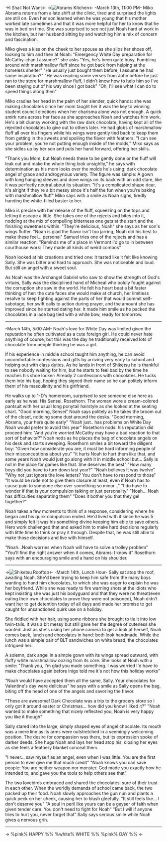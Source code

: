->I Shall Not Want<-
->![Abrams Kitchen](https://wallpapers.com/images/hd/1920x1080-kitchen-background-1920-x-1080-kpetr426jyzruet3.jpg)<-
-March 13th, 11:00 PM-
Miko Abrams returns from a late shift at the clinic, tired and surprised the lights are still on. Even her son learned when he was young that his mother worked late sometimes and that it was more helpful for her to know that he was in bed on time. She was surprised to see not just Noah hard at work in the kitchen, but her husband sitting by and watching him a mix of concern and fascination.

Miko gives a kiss on the cheek to her spouse as she slips her shoes off, looking to him and then at Noah:
 "Emergency White Day preparation for McCathy-chan I assume?" she asks
 "Yes, he's been quite busy, Fumbling around with marshmallow fluff since he got back from helping at the homeless shelter"
 "He usually just bought them before, I assume he had some inspiration?"
 "He was reading some verses from John before he just ran to the store for marshmallow fluff, I didn't know how to help him so I've been staying out of his way since I got back"
 "Oh, I'll see what I can do to speed things along then"

Miko cradles her head in the palm of her slender, quick hands: she was making chocolates since her mom taught her it was the key to winning student council elections when her charisma alone was not enough. A quick smirk runs across her face as she approaches Noah and watches him work. He's a bit clumsy working with the raw dark chocolate, having kept all of the rejected chocolates to give out to others later. He had globs of marshmallow fluff all over his fingers while his wings were gently tied back to keep them from getting in the sweets and spoiling the flavor with feathers.
"I can see your problem, you're not putting enough inside of the molds," Miko says as she sidles up by her son and puts her hand forward, offering her skills.

 "Thank you Mom, but Noah needs these to be gently done or the fluff will leak out and make the whole thing look unsightly," he says with determination as his mom looks over the molds he's using: dark chocolate angel of grace and androgynous variety. The figure was simple: A gown with long hanging sleeves and dove wings on its back with an odd stare, like it was perfectly neutral about its situation.
"It's a complicated shape dear, it's alright if they're a bit messy since it's half the fun when you're baking with marshmallow fluff" Miko says with a smile as Noah sighs, tiredly handing the white-filled baster to her.

Miko is precise with her release of the fluff, squeezing on the tops and letting it escape a little. She takes one of the rejects and bites into it, nodding at the mix of compelling bitterness one gets at the start and the finishing sweetness within.
 "They're delicious, Noah" she says as her son's wings flutter.
 "Noah is glad the flavor isn't too jarring, Noah did his best to make these feel... personal"
 Samuel tries one of the rejects and has a similar reaction: "Reminds me of a place in Vermont I'd go to in between courthouse work: They made all kinds of weird combos"

Noah looked at his creations and tried one: It tasted like it felt like knowing Sally.
She was bitter and hard to approach.
She was noticeable and loud.
But still an angel with a sweet soul.

As Noah was the Archangel Gabriel who saw to show the strength of God's virtues, Sally was the disciplined hand of Micheal who boldly fought against the corruption she saw in the world. He felt his heart beat a bit faster thinking of her: the cute faces she would make at church, her limitless resolve to keep fighting against the parts of her that would commit self-sabotage, her swift calls to action during prayer, and the amount she has improved since he started dating her.
It made him smile as he packed the chocolates in a lace bag tied with a white bow, ready for tomorrow.

--------------------------------------------------------------------------------------------------------------------------------

-March 14th, 5:00 AM-
Noah's love for White Day was limited given the reputation he often cultivated as a cute foreign girl. He could never hate anything of course, but this was the day he traditionally received lots of chocolate from people thinking he was a girl.

If his experience in middle school taught him anything, he can avoid uncomfortable confessions and gifts by arriving very early to school and helping out with class duties. As he lands in front of Shiketsu he is thankful to see nobody waiting for him, but he starts to feel bad by the time he reaches his shoe locker: Already 2 confessions with chocolates. He tucks them into his bag, hoping they signed their name so he can politely inform them of his masculinity and his girlfriend.

He walks up to 1-D's homeroom, surprised to see someone else here as early as he was: His Sensei, Rosethorn. The woman wore a cream-colored pantsuit with her usual long ponytail hairstyle as she looked at the seating chart.
"Good morning, Sensei" Noah says politely as he takes the broom out of the closet, noticing some dust around the desks.
"Good morning, Abrams, your here quite early"
"Noah just.. has problems on White Day Noah would prefer to avoid this year"
 Rosethorn nods: his reputation did proceed him: "And you’re worried McCathy may have a bad reaction to that sort of behavior?"
 Noah nods as he places the bag of chocolate angels on his desk and starts sweeping.
Rosethorn smiles a bit toward the diligent boy: "Given how considerate you are, it must be hard informing people of their misconceptions about you"
 "It hurts Noah to hurt them like that, and some years Noah would just go along with it in middle school but... Sally is not in the place for games like that. She deserves the best"
"How many boys did you have to turn down last year?"
"Noah believes it was twelve"
"Why not just ignore the love letters? You don't have to respond to those"
"It would be rude not to give them closure at least, even if Noah has to cause pain to someone else over something so minor..."
"I do have to wonder if that is your compulsion talking or just personality"
"Noah... Noah has difficulties separating them"
"Does it bother you that they gel together?"

Noah takes a few moments to think of a response, considering where he began and his quirk compulsion ended. He'd lived with it since he was 5 and simply felt it was his something divine keeping him able to save others. Hero work challenged that and asked him to make hard decisions regularly with little time to think or pray it through. Despite that, he was still able to make those decisions and live with himself.

"Noah...Noah worries when Noah will have to solve a trolley problem"
 "You'll find the right answer when it comes, Abrams: I know it" Rosethorn says with an encouraging smile and a hand on his shoulder.

--------------------------------------------------------------------------------------------------------------------------------

->![Shiketsu Rooftop](https://i.pinimg.com/originals/48/09/21/4809210d9bd48deb647877ac586d0423.jpg)<-
-March 14th, Lunch Hour-
Sally sat atop the roof, awaiting Noah. She'd been trying to keep him safe from the many boys wanting to hand him chocolates, to which she was eager to explain he was her boyfriend. While she was ready to fire warning shots at the idiots who kept insisting she was just his bodyguard and that they were no threat(even eating their own chocolates to prove they were not poisoned), Noah didn't want her to get detention today of all days and made her promise to get caught for unsanctioned quirk use on a holiday.

She fiddled with her hair, using some ribbons she brought to tie it into low twin-tails. It was a bit messy but still gave her the degree of cuteness she wanted. Just as she's using her phone camera to get a look at herself, Noah comes back, lunch and chocolates in hand: both look handmade. While the lunch was a simple pair of BLT sandwiches on white bread, the chocolates intrigued her.

 A solemn, dark angel in a simple gown with its wings spread outward, with fluffy white marshmallow oozing from its core.
She looks at Noah with a smile: "Thank you, I'm glad you made something. I was worried I'd have to make chocolates again before Inigo told me it's not how this holiday works"

 "Noah would have accepted them all the same, Sally. Your chocolates for Valentine's day were delicious" he says with a smile as Sally opens the bag, biting off the head of one of the angels and savoring the flavor.

"These are awesome! Dark Chocolate was a trip to the grocery store so I only got it around easter or Christmas... how did you know I liked it?"
"Noah wanted to make something that nicely reflected you, Noah is very happy you like it though"

Sally stared into the large, simply shaped eyes of angel chocolate. Its mouth was a mere line as its arms were outstretched in a seemingly welcoming position. The desire for compassion was there, but its expression spoke of darker deeds. She hugs Noah and lays her head atop his, closing her eyes as she feels a feathery blanket conceal them.

"I never... saw myself as an angel, even when I was little. You are the first person to ever give me that much credit"
"Noah knows you can save people: You are neither weapon nor monster. God made you exactly how he intended to, and gave you the tools to help others see that"

The two lovebirds embraced and shared the chocolates, sure of their trust in each other. When the worldly demands of school came back, the two packed up their food. Noah slowly approaches the gun nun and plants a quick peck on her cheek, causing her to blush gleefully.
"It still feels like... I don't deserve you"
"A soul in peril like yours can be a geyser of faith when given tender care: You don't need to fight for Noah"
"But I will if anyone tries to hurt you, never forget that" Sally says serious smile while Noah gives a nervous grin.

------------------------------------------------------------------------------------------

-> %pink% HAPPY %% %white% WHITE %% %pink% DAY %% <-